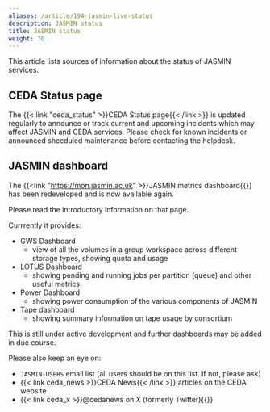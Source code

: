 ```yaml
---
aliases: /article/194-jasmin-live-status
description: JASMIN status
title: JASMIN status
weight: 70
---
```


This article lists sources of information about the status of JASMIN services.

## CEDA Status page

The {{< link "ceda_status" >}}CEDA Status page{{< /link >}} is updated regularly to announce or track current and upcoming incidents which may affect JASMIN and CEDA services. Please check for known incidents or announced shceduled maintenance before contacting the helpdesk.

## JASMIN dashboard

The {{<link "https://mon.jasmin.ac.uk" >}}JASMIN metrics dashboard{{</link>}} has been redeveloped and is now available again. 

Please read the introductory information on that page.

Currrently it provides:
- GWS Dashboard
  - view of all the volumes in a group workspace across different storage types, showing quota and usage
- LOTUS Dashboard
  - showing pending and running jobs per partition (queue) and other useful metrics
- Power Dashboard
  - showing power consumption of the various components of JASMIN
- Tape dashboard
  - showing summary information on tape usage by consortium

This is still under active development and further dashboards may be added in due course.

Please also keep an eye on:
- `JASMIN-USERS` email list (all users should be on this list. If not, please ask)
- {{< link ceda_news >}}CEDA News{{< /link >}} articles on the CEDA website
- {{< link ceda_x >}}@cedanews on X (formerly Twitter){{</link>}}
